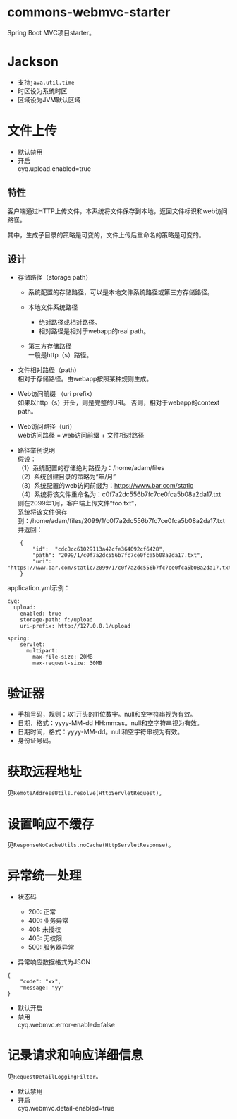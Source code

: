 # commons-webmvc-starter

Spring Boot MVC项目starter。

# Jackson
- 支持`java.util.time`
- 时区设为系统时区
- 区域设为JVM默认区域

# 文件上传
- 默认禁用
- 开启  
cyq.upload.enabled=true

## 特性
客户端通过HTTP上传文件，本系统将文件保存到本地，返回文件标识和web访问路径。

其中，生成子目录的策略是可变的，文件上传后重命名的策略是可变的。

## 设计
- 存储路径（storage path）
  + 系统配置的存储路径，可以是本地文件系统路径或第三方存储路径。

  - 本地文件系统路径  
    + 绝对路径或相对路径。
    + 相对路径是相对于webapp的real path。

  - 第三方存储路径  
    一般是http（s）路径。

- 文件相对路径（path）  
  相对于存储路径。由webapp按照某种规则生成。

- Web访问前缀 （uri prefix）  
  如果以http（s）开头，则是完整的URI。
  否则，相对于webapp的context path。

- Web访问路径（uri）  
  web访问路径 = web访问前缀 + 文件相对路径

- 路径举例说明  
	假设：  
	（1）系统配置的存储绝对路径为：/home/adam/files  
	（2）系统创建目录的策略为“年/月”  
	（3）系统配置的web访问前缀为：https://www.bar.com/static  
	（4）系统将该文件重命名为：c0f7a2dc556b7fc7ce0fca5b08a2da17.txt  
	则在2099年1月，客户端上传文件“foo.txt”，  
	系统将该文件保存到：/home/adam/files/2099/1/c0f7a2dc556b7fc7ce0fca5b08a2da17.txt  
	并返回：  
```
	{
		"id":  "cdc8cc61029113a42cfe364092cf6428",
		"path": "2099/1/c0f7a2dc556b7fc7ce0fca5b08a2da17.txt",
		"uri":  "https://www.bar.com/static/2099/1/c0f7a2dc556b7fc7ce0fca5b08a2da17.txt"
	}
```

application.yml示例：
```
cyq:
  upload:
    enabled: true
    storage-path: f:/upload
    uri-prefix: http://127.0.0.1/upload

spring:
    servlet:
      multipart:
        max-file-size: 20MB
        max-request-size: 30MB
```

# 验证器
- 手机号码，规则：以1开头的11位数字。null和空字符串视为有效。
- 日期，格式：yyyy-MM-dd HH:mm:ss。null和空字符串视为有效。
- 日期时间，格式：yyyy-MM-dd。null和空字符串视为有效。
- 身份证号码。

# 获取远程地址  
见`RemoteAddressUtils.resolve(HttpServletRequest)`。

# 设置响应不缓存  
见`ResponseNoCacheUtils.noCache(HttpServletResponse)`。

# 异常统一处理
- 状态码
  + 200: 正常
  + 400: 业务异常
  + 401: 未授权
  + 403: 无权限
  + 500: 服务器异常

- 异常响应数据格式为JSON  
```
{
    "code": "xx",
    "message: "yy"
}
```

- 默认开启
- 禁用  
cyq.webmvc.error-enabled=false

# 记录请求和响应详细信息
见`RequestDetailLoggingFilter`。
- 默认禁用
- 开启  
cyq.webmvc.detail-enabled=true


